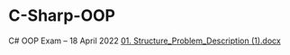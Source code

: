 # C-Sharp-OOP
C# OOP Exam – 18 April 2022
[01. Structure_Problem_Description (1).docx](https://github.com/VasilLozev/C-Sharp-OOP/files/9073265/01.Structure_Problem_Description.1.docx)
